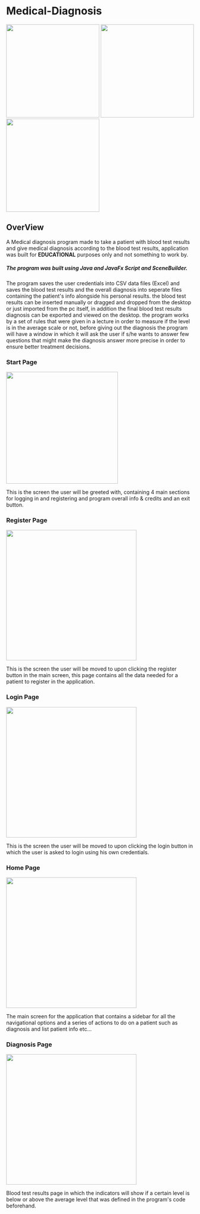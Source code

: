 
# Medical-Diagnosis

<img src="https://i.ibb.co/QkC3h0Q/pic1.png" width="250"/> <img src="https://i.ibb.co/h9mKtNR/pic3.png" width="250"/><img src="https://i.ibb.co/1qnWWTC/pic2.png" width="250"/>
## OverView
A Medical diagnosis program made to take a patient with blood test results and give medical diagnosis according to the blood test results, application was built for **EDUCATIONAL** purposes only and not something to work by.
##### The program was built using Java and JavaFx Script and SceneBuilder.
The program saves the user credentials into CSV data files (Excel) and saves the blood test results and the overall diagnosis into seperate files containing the patient's info alongside his personal results.
the blood test results can be inserted manually or dragged and dropped from the desktop or just imported from the pc itself, in addition the final blood test results diagnosis can be exported and viewed on the desktop.
the program works by a set of rules that were given in a lecture in order to measure if the level is in the average scale or not, before giving out the diagnosis the program will have a window in which it will ask the user if s/he wants to answer few questions that might make the diagnosis answer more precise in order to ensure better treatment decisions.
### Start Page 
<img src="https://i.ibb.co/QkC3h0Q/pic1.png" width="300"/>

This is the screen the user will be greeted with, containing 4 main sections for logging in and registering and program overall info & credits and an exit button.
### Register Page 
<img src="https://i.ibb.co/h9mKtNR/pic3.png" width="350"/>

This is the screen the user will be moved to upon clicking the register button in the main screen, this page contains all the data needed for a patient to register in the application.
### Login Page 
<img src="https://i.ibb.co/1qnWWTC/pic2.png" width="350"/>

This is the screen the user will be moved to upon clicking the login button in which the user is asked to login using his own credentials.
### Home Page 
<img src="https://i.ibb.co/86RBgZV/pic4.png" width="350"/>

The main screen for the application that contains a sidebar for all the navigational options and a series of actions to do on a patient such as diagnosis and list patient info etc...
### Diagnosis Page 
<img src="https://i.ibb.co/dt2j5wz/pic7.png" width="350"/>

Blood test results page in which the indicators will show if a certain level is below or above the average level that was defined in the program's code beforehand.
